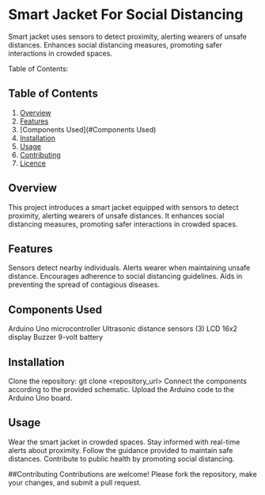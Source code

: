 # Smart Jacket For Social Distancing
Smart jacket uses sensors to detect proximity, alerting wearers of unsafe distances. Enhances social distancing measures, promoting safer interactions in crowded spaces.

Table of Contents:
## Table of Contents
1. [Overview](#Overview)
2. [Features](#features)
2. [Components Used](#Components Used)
3. [Installation](#installation)
4. [Usage](#usage)
5. [Contributing](#contributing)
6. [Licence](#licence)



## Overview
This project introduces a smart jacket equipped with sensors to detect proximity, alerting wearers of unsafe distances. It enhances social distancing measures, promoting safer interactions in crowded spaces.

## Features
Sensors detect nearby individuals.
Alerts wearer when maintaining unsafe distance.
Encourages adherence to social distancing guidelines.
Aids in preventing the spread of contagious diseases.

## Components Used
Arduino Uno microcontroller
Ultrasonic distance sensors (3)
LCD 16x2 display
Buzzer
9-volt battery

## Installation
Clone the repository: git clone <repository_url>
Connect the components according to the provided schematic.
Upload the Arduino code to the Arduino Uno board.

## Usage
Wear the smart jacket in crowded spaces.
Stay informed with real-time alerts about proximity.
Follow the guidance provided to maintain safe distances.
Contribute to public health by promoting social distancing.

##Contributing
Contributions are welcome! Please fork the repository, make your changes, and submit a pull request.
